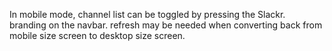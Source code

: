 In mobile mode, channel list can be toggled by pressing the Slackr. branding on the navbar.
refresh may be needed when converting back from mobile size screen to desktop size screen.